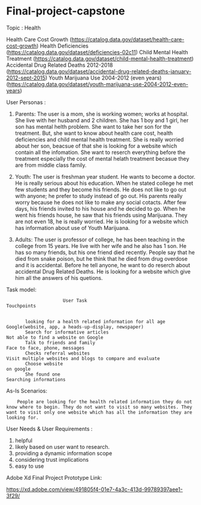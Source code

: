 # Final-project-capstone

Topic : Health

 Health Care Cost Growth (https://catalog.data.gov/dataset/health-care-cost-growth)
 Health Deficiencies (https://catalog.data.gov/dataset/deficiencies-02c11)
 Child Mental Health Treatment (https://catalog.data.gov/dataset/child-mental-health-treatment)
 Accidental Drug Related Deaths 2012-2018 (https://catalog.data.gov/dataset/accidental-drug-related-deaths-january-2012-sept-2015)
 Youth Marijuana Use 2004-2012 (even years) (https://catalog.data.gov/dataset/youth-marijuana-use-2004-2012-even-years)

User Personas :

  1. Parents: The user is a mom, she is working women; works at hospital. She live with her husband and 2 children. She has 1 boy and 1 girl, her son has mental helth problem. She want to take her son for the treatment. But, she want to know about health care cost, health deficiencies and child mental health treatment. She is really worried about her son, beacsue of that she is looking for a website which contain all the infomation. She want to reserch everything before the treatment especially the cost of mental helath treatment becasue they are from middle class family.      
   
   2. Youth: The user is freshman year student. He wants to become a doctor. He is really serious about his education. When he stated college he met few students and they become his friends. He does not like to go out with anyone; he prefer to study instead of go out.
His parents really worry because he does not like to make any social cotacts. After few days, his friends invited to his house and he decided to go. When he went his friends house, he saw that his friends using Marijuana. They are not even 18, he is really worried. He is looking for a website which has information about use of Youth Marijuana.  

   3. Adults: The user is professor of college, he has been teaching in the college from 15 years. He live with her wife and he also has 1 son. He has so many friends, but his one friend died recently. People say that he died from snake poison, but he think that he died from drug overdose and it is accidental. Before he tell anyone, he want to do reserch about accidental Drug Related Deaths. He is looking for a website which give him all the answers of his quetions.   
   
Task model:
 
                         User Task	                                                     Touchpoints


           looking for a health related information for all age               Google(website, app, a heads-up-display, newspaper)
           Search for informative articles                                    Not able to find a website on Google            
           Talk to friends and family	                                        Face to face, phone, messages
           Checks referral websites	                                          Visit multiple websites and blogs to compare and evaluate 
           Choose website                                                     on google
           She found one                                                      Searching informations
           

As-Is Scenarios:

        People are looking for the health related information they do not know where to begin. They do not want to visit so many websites. They want to visit only one website which has all the information they are looking for. 
        
        
User Needs & User Requirements :

1. helpful 
2. likely based on user want to research.  
3. providing a dynamic information scope
4. considering trust implications 
5. easy to use




Adobe Xd Final Project Prototype Link:

https://xd.adobe.com/view/491805f4-01e7-4a3c-413d-99789397aee1-3f29/



